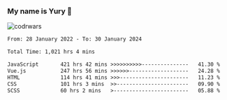 ### My name is Yury 👋 
![codrwars](https://www.codewars.com/users/litury/badges/micro) 


<!--START_SECTION:waka-->

```txt
From: 28 January 2022 - To: 30 January 2024

Total Time: 1,021 hrs 4 mins

JavaScript       421 hrs 42 mins >>>>>>>>>>---------------   41.30 %
Vue.js           247 hrs 56 mins >>>>>>-------------------   24.28 %
HTML             114 hrs 41 mins >>>----------------------   11.23 %
CSS              101 hrs 3 mins  >>-----------------------   09.90 %
SCSS             60 hrs 2 mins   >------------------------   05.88 %
```

<!--END_SECTION:waka-->

